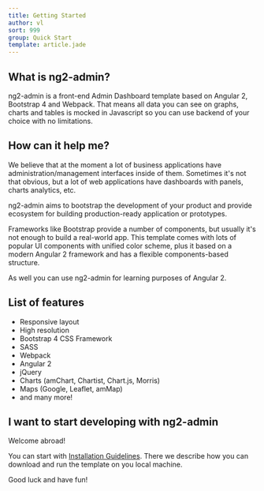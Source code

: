 ```yaml
---
title: Getting Started
author: vl
sort: 999
group: Quick Start
template: article.jade
---
```


## What is ng2-admin?

ng2-admin is a front-end Admin Dashboard template based on Angular 2, Bootstrap 4 and Webpack. That means all data you can see on graphs, charts and tables is mocked in Javascript so you can use backend of your choice with no limitations.

## How can it help me?

We believe that at the moment a lot of business applications have administration/management interfaces inside of them. Sometimes it's not that obvious, but a lot of web applications have dashboards with panels, charts analytics, etc.

ng2-admin aims to bootstrap the development of your product and provide ecosystem for building production-ready application or prototypes.

Frameworks like Bootstrap provide a number of components, but usually it's not enough to build a real-world app. This template comes with lots of popular UI components with unified color scheme, plus it based on a modern Angular 2 framework and has a flexible components-based structure.

As well you can use ng2-admin for learning purposes of Angular 2.

## List of features

* Responsive layout
* High resolution
* Bootstrap 4 CSS Framework
* SASS
* Webpack
* Angular 2
* jQuery
* Charts (amChart, Chartist, Chart.js, Morris)
* Maps (Google, Leaflet, amMap)
* and many more!

## I want to start developing with ng2-admin

Welcome abroad!

You can start with [Installation Guidelines](/ng2-admin/articles/002-installation-guidelines/). There we describe how you can download and run the template on you local machine.

Good luck and have fun!
